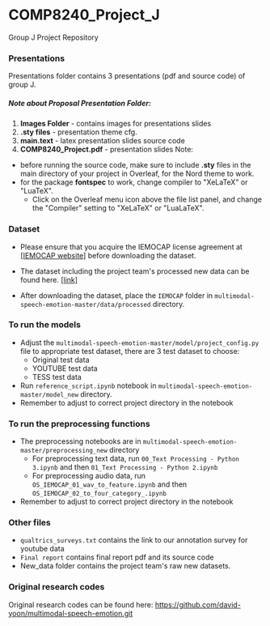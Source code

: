 # COMP8240_Project_J
Group J Project Repository


### Presentations 
Presentations folder contains 3 presentations (pdf and source code) of group J.

##### Note about Proposal Presentation Folder:
1. __Images Folder__ - contains images for presentations slides
2. __.sty files__ - presentation theme cfg.
3. __main.text__ - latex presentation slides source code
4. __COMP8240_Project.pdf__ - presentation slides
Note:
* before running the source code, make sure to include __.sty__ files in the main directory of your project in Overleaf, for the Nord theme to work.
* for the package __fontspec__ to work, change compiler to "XeLaTeX" or "LuaTeX".
  * Click on the Overleaf menu icon above the file list panel, and change the "Compiler" setting to "XeLaTeX" or "LuaLaTeX".

### Dataset
- Please ensure that you acquire the IEMOCAP license agreement at <a href="https://sail.usc.edu/iemocap/">[IEMOCAP website]</a> before downloading the dataset. 

- The dataset including the project team's processed new data can be found here.
<a href="https://drive.google.com/drive/folders/1upmf9bmQizgZCA2I8l4UC73ebdvS6AP6?usp=sharing">[link]</a>

- After downloading the dataset, place the `IEMOCAP` folder in `multimodal-speech-emotion-master/data/processed` directory.

### To run the models
- Adjust the `multimodal-speech-emotion-master/model/project_config.py` file to appropriate test dataset, there are 3 test dataset to choose:
  - Original test data
  - YOUTUBE test data
  - TESS test data
- Run `reference_script.ipynb` notebook in `multimodal-speech-emotion-master/model_new` directory.
- Remember to adjust to correct project directory in the notebook

### To run the preprocessing functions
- The preprocessing notebooks are in `multimodal-speech-emotion-master/preprocessing_new` directory
  - For preprocessing text data, run `00_Text Processing - Python 3.ipynb` and then `01_Text Processing - Python 2.ipynb`
  - For preprocessing audio data, run `OS_IEMOCAP_01_wav_to_feature.ipynb` and then `OS_IEMOCAP_02_to_four_category_.ipynb`
- Remember to adjust to correct project directory in the notebook

### Other files
* `qualtrics_surveys.txt` contains the link to our annotation survey for youtube data
* `Final report` contains final report pdf and its source code
* New_data folder contains the project team's raw new datasets.
  
### Original research codes
Original research codes can be found here: https://github.com/david-yoon/multimodal-speech-emotion.git

